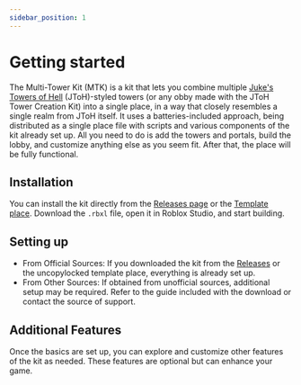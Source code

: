 ```yaml
---
sidebar_position: 1
---
```


# Getting started

The Multi-Tower Kit (MTK) is a kit that lets you combine multiple [Juke's Towers of Hell](https://www.roblox.com/games/8562822414/) (JToH)-styled towers (or any obby made with the JToH Tower Creation Kit) into a single place, in a way that closely resembles a single realm from JToH itself. It uses a batteries-included approach, being distributed as a single place file with scripts and various components of the kit already set up. All you need to do is add the towers and portals, build the lobby, and customize anything else as you seem fit. After that, the place will be fully functional.

## Installation

You can install the kit directly from the [Releases page](https://github.com/Vexx3/MTK-Dev/releases) or the [Template place](https://www.roblox.com/games/6441545053). Download the `.rbxl` file, open it in Roblox Studio, and start building.

## Setting up

- From Official Sources: If you downloaded the kit from the [Releases](https://github.com/Vexx3/MTK-Dev/releases) or the uncopylocked template place, everything is already set up.
- From Other Sources: If obtained from unofficial sources, additional setup may be required. Refer to the guide included with the download or contact the source of support.

## Additional Features

Once the basics are set up, you can explore and customize other features of the kit as needed. These features are optional but can enhance your game.
